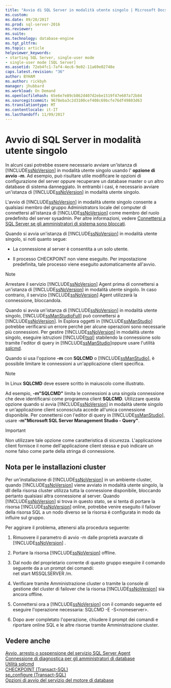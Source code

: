 ```yaml
---
title: "Avvio di SQL Server in modalità utente singolo | Microsoft Docs"
ms.custom: 
ms.date: 09/20/2017
ms.prod: sql-server-2016
ms.reviewer: 
ms.suite: 
ms.technology: database-engine
ms.tgt_pltfrm: 
ms.topic: article
helpviewer_keywords:
- starting SQL Server, single-user mode
- single-user mode [SQL Server]
ms.assetid: 72eb4fc1-7af4-4ec6-9e02-11a69e02748e
caps.latest.revision: "36"
author: BYHAM
ms.author: rickbyh
manager: jhubbard
ms.workload: On Demand
ms.openlocfilehash: 65e6e7e89cb862d407d2ebe1519f47e607a72b84
ms.sourcegitcommit: 9678eba3c2d3100cef408c69bcfe76df49803d63
ms.translationtype: MT
ms.contentlocale: it-IT
ms.lasthandoff: 11/09/2017
---
```

# <a name="start-sql-server-in-single-user-mode"></a>Avvio di SQL Server in modalità utente singolo
  In alcuni casi potrebbe essere necessario avviare un'istanza di [!INCLUDE[ssNoVersion](../../includes/ssnoversion-md.md)] in modalità utente singolo usando l' **opzione di avvio -m**. Ad esempio, può risultare utile modificare le opzioni di configurazione del server oppure recuperare un database master o un altro database di sistema danneggiato. In entrambi i casi, è necessario avviare un'istanza di [!INCLUDE[ssNoVersion](../../includes/ssnoversion-md.md)] in modalità utente singolo.  
  
 L'avvio di [!INCLUDE[ssNoVersion](../../includes/ssnoversion-md.md)] in modalità utente singolo consente a qualsiasi membro del gruppo Administrators locale del computer di connettersi all'istanza di [!INCLUDE[ssNoVersion](../../includes/ssnoversion-md.md)] come membro del ruolo predefinito del server sysadmin. Per altre informazioni, vedere [Connettersi a SQL Server se gli amministratori di sistema sono bloccati](../../database-engine/configure-windows/connect-to-sql-server-when-system-administrators-are-locked-out.md).  
  
 Quando si avvia un'istanza di [!INCLUDE[ssNoVersion](../../includes/ssnoversion-md.md)] in modalità utente singolo, si noti quanto segue:  
  
-   La connessione al server è consentita a un solo utente.  
  
-   Il processo CHECKPOINT non viene eseguito. Per impostazione predefinita, tale processo viene eseguito automaticamente all'avvio.  
  
> [!NOTE]  
>  Arrestare il servizio [!INCLUDE[ssNoVersion](../../includes/ssnoversion-md.md)] Agent prima di connettersi a un'istanza di [!INCLUDE[ssNoVersion](../../includes/ssnoversion-md.md)] in modalità utente singolo. In caso contrario, il servizio [!INCLUDE[ssNoVersion](../../includes/ssnoversion-md.md)] Agent utilizzerà la connessione, bloccandola.  
  
Quando si avvia un'istanza di [!INCLUDE[ssNoVersion](../../includes/ssnoversion-md.md)] in modalità utente singolo, [!INCLUDE[ssManStudioFull](../../includes/ssmanstudiofull-md.md)] può connettersi a [!INCLUDE[ssNoVersion](../../includes/ssnoversion-md.md)]. In Esplora oggetti in [!INCLUDE[ssManStudio](../../includes/ssmanstudio-md.md)] potrebbe verificarsi un errore perché per alcune operazioni sono necessarie più connessioni. Per gestire [!INCLUDE[ssNoVersion](../../includes/ssnoversion-md.md)] in modalità utente singolo, eseguire istruzioni [!INCLUDE[tsql](../../includes/tsql-md.md)] stabilendo la connessione solo tramite l'editor di query in [!INCLUDE[ssManStudio](../../includes/ssmanstudio-md.md)]oppure usare l'utilità [sqlcmd](../../tools/sqlcmd-utility.md).  
  
Quando si usa l'opzione **-m** con **SQLCMD** o [!INCLUDE[ssManStudio](../../includes/ssmanstudio-md.md)], è possibile limitare le connessioni a un'applicazione client specifica. 

> [!NOTE]
> In Linux **SQLCMD** deve essere scritto in maiuscolo come illustrato.

Ad esempio, **-m"SQLCMD"** limita le connessioni a una singola connessione che deve identificarsi come programma client **SQLCMD**. Utilizzare questa opzione quando si avvia [!INCLUDE[ssNoVersion](../../includes/ssnoversion-md.md)] in modalità utente singolo e un'applicazione client sconosciuta accede all'unica connessione disponibile. Per connettersi con l'editor di query in [!INCLUDE[ssManStudio](../../includes/ssmanstudio-md.md)], usare **-m"Microsoft SQL Server Management Studio - Query"**.  
  
> [!IMPORTANT]  
>  Non utilizzare tale opzione come caratteristica di sicurezza. L'applicazione client fornisce il nome dell'applicazione client stessa e può indicare un nome falso come parte della stringa di connessione.  
  
## <a name="note-for-clustered-installations"></a>Nota per le installazioni cluster  
 Per un'installazione di [!INCLUDE[ssNoVersion](../../includes/ssnoversion-md.md)] in un ambiente cluster, quando [!INCLUDE[ssNoVersion](../../includes/ssnoversion-md.md)] viene avviato in modalità utente singolo, la dll della risorsa cluster utilizza tutta la connessione disponibile, bloccando pertanto qualsiasi altra connessione al server. Quando [!INCLUDE[ssNoVersion](../../includes/ssnoversion-md.md)] si trova in questo stato, se si tenta di portare la risorsa [!INCLUDE[ssNoVersion](../../includes/ssnoversion-md.md)] online, potrebbe venire eseguito il failover della risorsa SQL a un nodo diverso se la risorsa è configurata in modo da influire sul gruppo.  
  
 Per aggirare il problema, attenersi alla procedura seguente:  
  
1.  Rimuovere il parametro di avvio -m dalle proprietà avanzate di [!INCLUDE[ssNoVersion](../../includes/ssnoversion-md.md)] .  
  
2.  Portare la risorsa [!INCLUDE[ssNoVersion](../../includes/ssnoversion-md.md)] offline.  
  
3.  Dal nodo del proprietario corrente di questo gruppo eseguire il comando seguente da a un prompt dei comandi:  
    net start MSSQLSERVER /m.  
  
4.  Verificare tramite Amministrazione cluster o tramite la console di gestione del cluster di failover che la risorsa [!INCLUDE[ssNoVersion](../../includes/ssnoversion-md.md)] sia ancora offline.  
  
5.  Connettersi ora a [!INCLUDE[ssNoVersion](../../includes/ssnoversion-md.md)] con il comando seguente ed eseguire l'operazione necessaria: SQLCMD -E -S\<nomeserver>.  
  
6.  Dopo aver completato l'operazione, chiudere il prompt dei comandi e riportare online SQL e le altre risorse tramite Amministrazione cluster.  
  
## <a name="see-also"></a>Vedere anche  
 [Avvio, arresto o sospensione del servizio SQL Server Agent](http://msdn.microsoft.com/library/c95a9759-dd30-4ab6-9ab0-087bb3bfb97c)   
 [Connessione di diagnostica per gli amministratori di database](../../database-engine/configure-windows/diagnostic-connection-for-database-administrators.md)   
 [Utilità sqlcmd](../../tools/sqlcmd-utility.md)   
 [CHECKPOINT &#40;Transact-SQL&#41;](../../t-sql/language-elements/checkpoint-transact-sql.md)   
 [sp_configure &#40;Transact-SQL&#41;](../../relational-databases/system-stored-procedures/sp-configure-transact-sql.md)   
 [Opzioni di avvio del servizio del motore di database](../../database-engine/configure-windows/database-engine-service-startup-options.md)  
  
  
